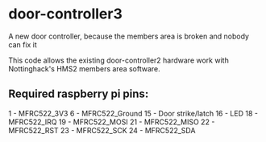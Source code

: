 # door-controller3
A new door controller, because the members area is broken and nobody can fix it

This code allows the existing door-controller2 hardware work with Nottinghack's
HMS2 members area software.

## Required raspberry pi pins:
  1  - MFRC522_3V3
  6  - MFRC522_Ground
  15 - Door strike/latch
  16 - LED
  18 - MFRC522_IRQ
  19 - MFRC522_MOSI
  21 - MFRC522_MISO
  22 - MFRC522_RST
  23 - MFRC522_SCK
  24 - MFRC522_SDA
